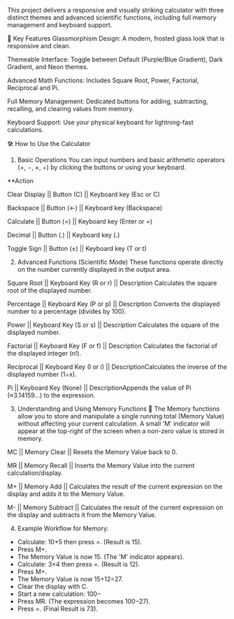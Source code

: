 This project delivers a responsive and visually striking calculator with three distinct themes and advanced scientific functions, including full memory management and keyboard support.

🚀 Key Features
Glassmorphism Design: A modern, frosted glass look that is responsive and clean.

Themeable Interface: Toggle between Default (Purple/Blue Gradient), Dark Gradient, and Neon themes.

Advanced Math Functions: Includes Square Root, Power, Factorial, Reciprocal and Pi.

Full Memory Management: Dedicated buttons for adding, subtracting, recalling, and clearing values from memory.

Keyboard Support: Use your physical keyboard for lightning-fast calculations.

🛠️ How to Use the Calculator
1. Basic Operations
You can input numbers and basic arithmetic operators (+, −, ×, ÷) by clicking the buttons or using your keyboard.

**Action  

Clear Display || Button (C) ||  Keyboard key (Esc or C) 

Backspace	    || Button (←) ||  Keyboard key (Backspace)     

Calculate	    || Button (=) ||  Keyboard key (Enter or =)

Decimal       || Button (.) || 	Keyboard key (.)       

Toggle Sign   || Button (±) ||	Keyboard key (T or t)            

2. Advanced Functions (Scientific Mode)
These functions operate directly on the number currently displayed in the output area.
                          
Square Root	  ||     Keyboard Key	 (R or r)      ||    Description  Calculates the square root of the displayed number.

Percentage	  ||     Keyboard Key	 (P or p)	     ||    Description Converts the displayed number to a percentage (divides by 100).

Power	        ||     Keyboard Key  (S or s)      ||    Description Calculates the square of the displayed number.

Factorial	    ||     Keyboard Key	 (F or f)	     ||    Description Calculates the factorial of the displayed integer (n!).

Reciprocal	  ||     Keyboard Key	 (I or i)      ||    DescriptionCalculates the inverse of the displayed number (1÷x).

Pi	          ||     Keyboard Key		(None)       ||    DescriptionAppends the value of Pi (≈3.14159...) to the expression.

3. Understanding and Using Memory Functions 🧠
The Memory functions allow you to store and manipulate a single running total (Memory Value) without affecting your current calculation. A small 'M' indicator will appear at the top-right of the screen when a non-zero value is stored in memory.


MC	  ||            Memory Clear	   ||      Resets the Memory Value back to 0.

MR	  ||             Memory Recall	 ||        Inserts the Memory Value into the current calculation/display.

M+	  ||            Memory Add	     ||      Calculates the result of the current expression on the display and adds it to the Memory Value.

M-	  ||            Memory Subtract	 ||     Calculates the result of the current expression on the display and subtracts it from the Memory Value.


4. Example Workflow for Memory:

* Calculate: 10+5 then press =. (Result is 15).
* Press M+.
* The Memory Value is now 15. (The 'M' indicator appears).
* Calculate: 3×4 then press =. (Result is 12).
* Press M+.
* The Memory Value is now 15+12=27.
* Clear the display with C.
* Start a new calculation: 100−
* Press MR. (The expression becomes 100−27).
* Press =. (Final Result is 73).
